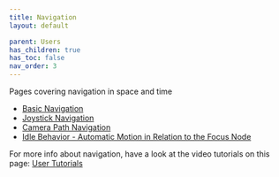 ```yaml
---
title: Navigation
layout: default

parent: Users
has_children: true
has_toc: false
nav_order: 3
---
```


Pages covering navigation in space and time
- [Basic Navigation](basic-navigation)
- [Joystick Navigation](joysticks)
- [Camera Path Navigation](camera-paths)
- [Idle Behavior - Automatic Motion in Relation to the Focus Node](idle-behavior)

For more info about navigation, have a look at the video tutorials on this page: [User Tutorials](/docs/tutorials/users)
